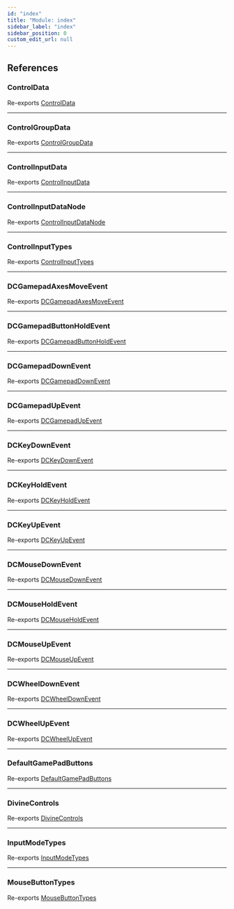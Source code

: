 ```yaml
---
id: "index"
title: "Module: index"
sidebar_label: "index"
sidebar_position: 0
custom_edit_url: null
---
```


## References

### ControlData

Re-exports [ControlData](Controls_Control_types.md#controldata)

___

### ControlGroupData

Re-exports [ControlGroupData](Controls_Control_types.md#controlgroupdata)

___

### ControlInputData

Re-exports [ControlInputData](Controls_Control_types.md#controlinputdata)

___

### ControlInputDataNode

Re-exports [ControlInputDataNode](Controls_Control_types.md#controlinputdatanode)

___

### ControlInputTypes

Re-exports [ControlInputTypes](../enums/Controls_Control_types.ControlInputTypes.md)

___

### DCGamepadAxesMoveEvent

Re-exports [DCGamepadAxesMoveEvent](../classes/Events_Register_Gamepad_Axes_DCGamepadAxesMoveEvent.DCGamepadAxesMoveEvent.md)

___

### DCGamepadButtonHoldEvent

Re-exports [DCGamepadButtonHoldEvent](../classes/Events_Register_Gamepad_Button_DCGamepadButtonHoldEvent.DCGamepadButtonHoldEvent.md)

___

### DCGamepadDownEvent

Re-exports [DCGamepadDownEvent](../classes/Events_Register_Gamepad_Button_DCGamepadButtonDownEvent.DCGamepadDownEvent.md)

___

### DCGamepadUpEvent

Re-exports [DCGamepadUpEvent](../classes/Events_Register_Gamepad_Button_DCGamepadButtonUpEvent.DCGamepadUpEvent.md)

___

### DCKeyDownEvent

Re-exports [DCKeyDownEvent](../classes/Events_Register_Keyboard_DCKeyDownEvent.DCKeyDownEvent.md)

___

### DCKeyHoldEvent

Re-exports [DCKeyHoldEvent](../classes/Events_Register_Keyboard_DCKeyHoldEvent.DCKeyHoldEvent.md)

___

### DCKeyUpEvent

Re-exports [DCKeyUpEvent](../classes/Events_Register_Keyboard_DCKeyUpEvent.DCKeyUpEvent.md)

___

### DCMouseDownEvent

Re-exports [DCMouseDownEvent](../classes/Events_Register_Mouse_DCMouseDownEvent.DCMouseDownEvent.md)

___

### DCMouseHoldEvent

Re-exports [DCMouseHoldEvent](../classes/Events_Register_Mouse_DCMouseHoldEvent.DCMouseHoldEvent.md)

___

### DCMouseUpEvent

Re-exports [DCMouseUpEvent](../classes/Events_Register_Mouse_DCMouseUpEvent.DCMouseUpEvent.md)

___

### DCWheelDownEvent

Re-exports [DCWheelDownEvent](../classes/Events_Register_Mouse_Wheel_DCWheelDownEvent.DCWheelDownEvent.md)

___

### DCWheelUpEvent

Re-exports [DCWheelUpEvent](../classes/Events_Register_Mouse_Wheel_DCWheelUpEvent.DCWheelUpEvent.md)

___

### DefaultGamePadButtons

Re-exports [DefaultGamePadButtons](Controls_Control_types.md#defaultgamepadbuttons)

___

### DivineControls

Re-exports [DivineControls](../classes/DivineControls.DivineControls.md)

___

### InputModeTypes

Re-exports [InputModeTypes](Controls_Control_types.md#inputmodetypes)

___

### MouseButtonTypes

Re-exports [MouseButtonTypes](Controls_Control_types.md#mousebuttontypes)
